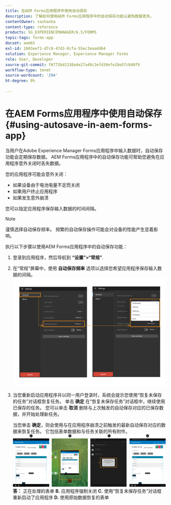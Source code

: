```yaml
---
title: 在AEM Forms应用程序中使用自动保存
description: 了解如何使用AEM Forms应用程序中的自动保存功能以避免数据丢失。
contentOwner: sashanka
content-type: reference
products: SG_EXPERIENCEMANAGER/6.5/FORMS
topic-tags: forms-app
docset: aem65
exl-id: 1603eef1-d7c8-47d3-8cfa-55ec3eaadd64
solution: Experience Manager, Experience Manager Forms
role: User, Developer
source-git-commit: f6771bd1338a4e27a48c3efd39efe18e57cb98f9
workflow-type: tm+mt
source-wordcount: '294'
ht-degree: 0%

---
```


# 在AEM Forms应用程序中使用自动保存{#using-autosave-in-aem-forms-app}

当用户在Adobe Experience Manager Forms应用程序中输入数据时，自动保存功能会定期保存数据。 AEM Forms应用程序中的自动保存功能可帮助您避免在应用程序意外关闭时丢失数据。

您的应用程序可能会意外关闭：

* 如果设备由于电池电量不足而关闭
* 如果用户终止应用程序
* 如果发生意外崩溃

您可以指定应用程序保存输入数据的时间间隔。

>[!NOTE]
>
>谨慎选择自动保存频率。 频繁的自动保存操作可能会对设备的性能产生显着影响。

执行以下步骤以使用AEM Forms应用程序中的自动保存功能：

1. 登录到应用程序，然后导航到 **“设置”>“常规”**.
1. 在“常规”屏幕中，使用 **自动保存频率** 选项以选择您希望应用程序保存输入数据的间隔。
   [![设置自动保存频率](assets/using-autosave-freq-07.png)](assets/using-autosave-freq-07-1.png)

1. 当您重新启动应用程序并以同一用户登录时，系统会提示您使用“恢复未保存的任务”对话框恢复任务。 单击 **确定** 在“恢复未保存任务”对话框中，继续使用已保存的任务。 您可以单击 **取消** 删除与上次触发的自动保存对应的已保存数据，并开始处理新任务。

   当您单击 **确定**，则会使用与在应用程序崩溃之前触发的最新自动保存对应的数据来恢复任务。 它包括表单数据和与任务关联的所有附件。
   [![获取恢复的任务&#x200B;](assets/autosave-flow.png)](assets/using-autosave-freq-06.png)**答：** 正在处理的表单 **B.** 应用程序强制关闭 **C.** 使用“恢复未保存任务”对话框重新启动了应用程序 **D.** 使用原始数据恢复的表单
